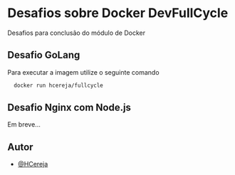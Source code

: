 
# Desafios sobre Docker DevFullCycle

Desafios para conclusão do módulo de Docker

## Desafio GoLang

Para executar a imagem utilize o seguinte comando
```bash
  docker run hcereja/fullcycle
```
## Desafio Nginx com Node.js

Em breve...
## Autor

- [@HCereja](https://www.github.com/HCereja)

